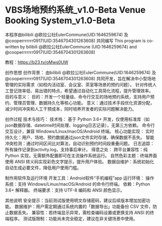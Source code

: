 # VBS场地预约系统_v1.0-Beta Venue Booking System_v1.0-Beta

本程序由bilibili @欧拉公社EulerCommune(UID:1646259674) 及 @cooperrrrrrr0917(UID:3546704301263608) 共同编写
This program is co-written by bilibili @欧拉公社EulerCommune (UID:1646259674) and @cooperrrrrrr0917(UID:3546704301263608)

教程：https://b23.tv/oMws0UW


创作思想
创作背景：
  由bilibili @欧拉公社EulerCommune(UID:1646259674) 及 @cooperrrrrrr0917(UID:3546704301263608) 共同开发，旨在解决中小型场地管理的实际需求（如校内活动室、会议室、茶室等场景的预约问题）。
  针对传统人工登记效率低、易出错的特点，希望通过自动化工具简化流程，提升管理效率。
目的与意义：
  目的：开发一个轻量级、命令行交互的场地预约系统，支持用户预约、管理员管理、数据持久化等核心功能。
  意义：通过技术手段优化资源分配，减少时间冲突和人工干预成本，同时培养开发者的实际问题解决能力。

创作过程
技术与技巧：
  技术栈：
    基于 Python 3.6+ 开发，仅使用标准库（如json数据存储、datetime时间处理、logging日志记录），无第三方依赖。
    命令行交互设计，兼容 Windows/Linux/macOS/Android 终端。
    核心功能实现：
    实时持久化：用户、场地、预约数据通过json文件实时存储，确保数据不丢失。
    智能冲突检测：通过时间区间比对算法，自动识别预约时间段重叠问题。
    日志追踪：所有操作记录到activity.log，支持事后审计。
得意之处：
  跨平台兼容性：纯 Python 实现，无需额外配置即可在主流操作系统运行。
  自然色彩主题：终端界面使用 ANSI 转义码实现彩色文字提示，提升用户体验。
  数据自维护：系统初始化自动生成必要文件，降低用户使用门槛。

制作用软件及运行环境
开发工具：Android软件“手机编程”app
运行环境：
  操作系统：支持 Windows/Linux/macOS/Android 的命令行终端。
  依赖：Python 3.6+ 解释器。
  终端要求：支持 UTF-8 编码和 ANSI 颜色显示。

其他说明
安全提示：当前测试版使用明文存储密码，建议后续版本增加加密功能。
数据维护：用户需定期通过系统内置的「数据导出」功能备份 CSV 文件，防止数据丢失。
兼容性：若终端显示异常，需检查编码设置或更换支持 ANSI 的终端程序。
测试版限制：功能尚未完全稳定，建议在非关键场景中使用。
